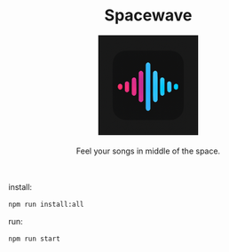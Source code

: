 # <div align="center">Spacewave</div>

<div align="center">
  <img src="public/apple-touch-icon.png" alt="Spacewave Logo">
</div>

<br>
<div align="center">Feel your songs in middle of the space.</div>

<br>
<br>

install:

```bash
npm run install:all
```

run:

```bash
npm run start
```
